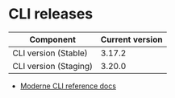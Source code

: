# CLI releases

| Component             | Current version |
| --------------------- | --------------- |
| CLI version (Stable)  | 3.17.2          |
| CLI version (Staging) | 3.20.0          |

* [Moderne CLI reference docs](../user-documentation/moderne-cli/cli-reference.md)
